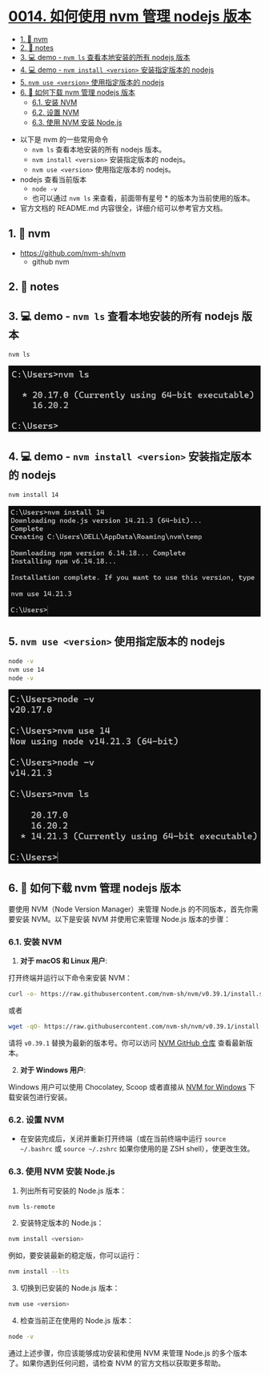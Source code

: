 # [0014. 如何使用 nvm 管理 nodejs 版本](https://github.com/tnotesjs/TNotes.nodejs/tree/main/notes/0014.%20%E5%A6%82%E4%BD%95%E4%BD%BF%E7%94%A8%20nvm%20%E7%AE%A1%E7%90%86%20nodejs%20%E7%89%88%E6%9C%AC)

<!-- region:toc -->

- [1. 🔗 nvm](#1--nvm)
- [2. 📒 notes](#2--notes)
- [3. 💻 demo - `nvm ls` 查看本地安装的所有 nodejs 版本](#3--demo---nvm-ls-查看本地安装的所有-nodejs-版本)
- [4. 💻 demo - `nvm install <version>` 安装指定版本的 nodejs](#4--demo---nvm-install-version-安装指定版本的-nodejs)
- [5. `nvm use <version>` 使用指定版本的 nodejs](#5-nvm-use-version-使用指定版本的-nodejs)
- [6. 🤖 如何下载 nvm 管理 nodejs 版本](#6--如何下载-nvm-管理-nodejs-版本)
  - [6.1. 安装 NVM](#61-安装-nvm)
  - [6.2. 设置 NVM](#62-设置-nvm)
  - [6.3. 使用 NVM 安装 Node.js](#63-使用-nvm-安装-nodejs)

<!-- endregion:toc -->
- 以下是 nvm 的一些常用命令
  - `nvm ls` 查看本地安装的所有 nodejs 版本。
  - `nvm install <version>` 安装指定版本的 nodejs。
  - `nvm use <version>` 使用指定版本的 nodejs。
- nodejs 查看当前版本
  - `node -v`
  - 也可以通过 `nvm ls` 来查看，前面带有星号 * 的版本为当前使用的版本。
- 官方文档的 README.md 内容很全，详细介绍可以参考官方文档。

## 1. 🔗 nvm

- https://github.com/nvm-sh/nvm
  - github nvm

## 2. 📒 notes

## 3. 💻 demo - `nvm ls` 查看本地安装的所有 nodejs 版本

```bash
nvm ls
```

![](assets/2024-10-16-11-38-15.png)

## 4. 💻 demo - `nvm install <version>` 安装指定版本的 nodejs

```bash
nvm install 14
```

![](assets/2024-10-16-13-06-49.png)

## 5. `nvm use <version>` 使用指定版本的 nodejs

```bash
node -v
nvm use 14
node -v
```

![](assets/2024-10-16-13-08-41.png)


## 6. 🤖 如何下载 nvm 管理 nodejs 版本


要使用 NVM（Node Version Manager）来管理 Node.js 的不同版本，首先你需要安装 NVM。以下是安装 NVM 并使用它来管理 Node.js 版本的步骤：

### 6.1. 安装 NVM

1. **对于 macOS 和 Linux 用户**:

打开终端并运行以下命令来安装 NVM：

```sh
curl -o- https://raw.githubusercontent.com/nvm-sh/nvm/v0.39.1/install.sh | bash
```
或者
```sh
wget -qO- https://raw.githubusercontent.com/nvm-sh/nvm/v0.39.1/install.sh | bash
```

请将 `v0.39.1` 替换为最新的版本号。你可以访问 [NVM GitHub 仓库](https://github.com/nvm-sh/nvm) 查看最新版本。

2. **对于 Windows 用户**:

Windows 用户可以使用 Chocolatey, Scoop 或者直接从 [NVM for Windows](https://github.com/coreybutler/nvm-windows) 下载安装包进行安装。

### 6.2. 设置 NVM

- 在安装完成后，关闭并重新打开终端（或在当前终端中运行 `source ~/.bashrc` 或 `source ~/.zshrc` 如果你使用的是 ZSH shell），使更改生效。

### 6.3. 使用 NVM 安装 Node.js

1. 列出所有可安装的 Node.js 版本：
```sh
nvm ls-remote
```

2. 安装特定版本的 Node.js：
```sh
nvm install <version>
```
例如，要安装最新的稳定版，你可以运行：
```sh
nvm install --lts
```

3. 切换到已安装的 Node.js 版本：
```sh
nvm use <version>
```

4. 检查当前正在使用的 Node.js 版本：
```sh
node -v
```

通过上述步骤，你应该能够成功安装和使用 NVM 来管理 Node.js 的多个版本了。如果你遇到任何问题，请检查 NVM 的官方文档以获取更多帮助。
